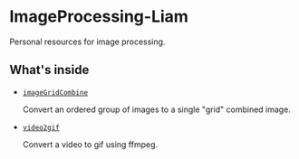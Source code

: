 # ImageProcessing-Liam

Personal resources for image processing.

## What's inside

- [`imageGridCombine`](./src/imageGridCombine) 
      
    Convert an ordered group of images to a single "grid" combined image.
  
- [`video2gif`](./src/video2gif) 
      
    Convert a video to gif using ffmpeg.